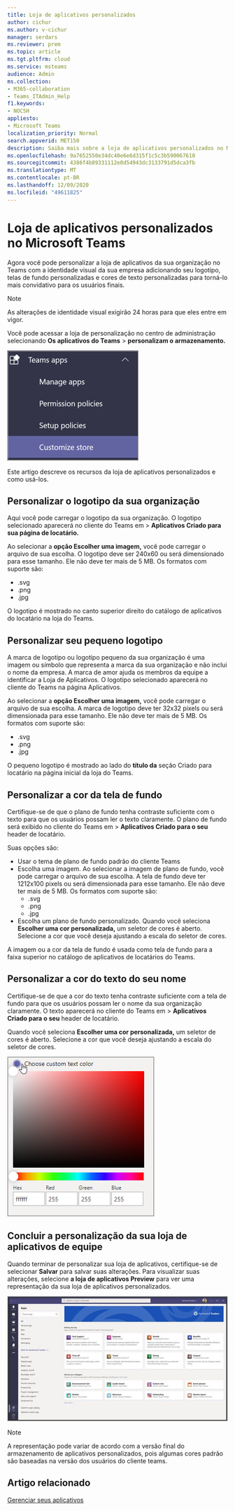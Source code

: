 ```yaml
---
title: Loja de aplicativos personalizados
author: cichur
ms.author: v-cichur
manager: serdars
ms.reviewer: prem
ms.topic: article
ms.tgt.pltfrm: cloud
ms.service: msteams
audience: Admin
ms.collection:
- M365-collaboration
- Teams_ITAdmin_Help
f1.keywords:
- NOCSH
appliesto:
- Microsoft Teams
localization_priority: Normal
search.appverid: MET150
description: Saiba mais sobre a loja de aplicativos personalizados no Microsoft Teams.
ms.openlocfilehash: 9a7652550e34dc40e6e6d315f1c5c3b590067610
ms.sourcegitcommit: 4386f4b89331112e0d54943dc3133791d5dca3fb
ms.translationtype: MT
ms.contentlocale: pt-BR
ms.lasthandoff: 12/09/2020
ms.locfileid: "49611825"
---
```

# <a name="custom-apps-store-in-microsoft-teams"></a>Loja de aplicativos personalizados no Microsoft Teams

Agora você pode personalizar a loja de aplicativos da sua organização no Teams com a identidade visual da sua empresa adicionando seu logotipo, telas de fundo personalizadas e cores de texto personalizadas para torná-lo mais convidativo para os usuários finais.

> [!Note]
> As alterações de identidade visual exigirão 24 horas para que eles entre em vigor.

Você pode acessar a loja de personalização no centro de administração selecionando **Os aplicativos do Teams**  >  **personalizam o armazenamento.**

  ![Painel de administração personalizar o recurso da loja realçada](media/customize-app-store.png)

Este artigo descreve os recursos da loja de aplicativos personalizados e como usá-los.

## <a name="customize-your-organization-logo"></a>Personalizar o logotipo da sua organização

<!-- Bookmark used by Context Sensitive Help (CSH). Do not delete. -->
<a name="orglogo"> </a>
<!-- Do not remove the bookmark link above. -->

Aqui você pode carregar o logotipo da sua organização. O logotipo selecionado aparecerá no cliente do Teams em  >  **Aplicativos Criado para sua página de locatário.**

Ao selecionar a **opção Escolher uma imagem,** você pode carregar o arquivo de sua escolha. O logotipo deve ser 240x60 ou será dimensionado para esse tamanho. Ele não deve ter mais de 5 MB. Os formatos com suporte são:

- .svg
- .png
- .jpg

O logotipo é mostrado no canto superior direito do catálogo de aplicativos do locatário na loja do Teams.

## <a name="customize-your-small-logo"></a>Personalizar seu pequeno logotipo

<!-- Bookmark used by Context Sensitive Help (CSH). Do not delete. -->
<a name="orglogomark"> </a>
<!-- Do not remove the bookmark link above. -->

A marca de logotipo ou logotipo pequeno da sua organização é uma imagem ou símbolo que representa a marca da sua organização e não inclui o nome da empresa. A marca de amor ajuda os membros da equipe a identificar a Loja de Aplicativos. O logotipo selecionado aparecerá no cliente do Teams na página Aplicativos.

Ao selecionar a **opção Escolher uma imagem,** você pode carregar o arquivo de sua escolha. A marca de logotipo deve ter 32x32 pixels ou será dimensionada para esse tamanho. Ele não deve ter mais de 5 MB. Os formatos com suporte são:

- .svg
- .png
- .jpg

O pequeno logotipo é mostrado ao lado do **título da** seção Criado para locatário na página inicial da loja do Teams.

## <a name="customize-the-background-color"></a>Personalizar a cor da tela de fundo

<!-- Bookmark used by Context Sensitive Help (CSH). Do not delete. -->
<a name="custombackground"> </a>
<!-- Do not remove the bookmark link above. -->

Certifique-se de que o plano de fundo tenha contraste suficiente com o texto para que os usuários possam ler o texto claramente. O plano de fundo será exibido no cliente do Teams em  >  **Aplicativos Criado para o seu** header de locatário.

Suas opções são:

- Usar o tema de plano de fundo padrão do cliente Teams
- Escolha uma imagem. Ao selecionar a imagem de plano de fundo, você pode carregar o arquivo de sua escolha. A tela de fundo deve ter 1212x100 pixels ou será dimensionada para esse tamanho. Ele não deve ter mais de 5 MB. Os formatos com suporte são:
  - .svg
  - .png
  - .jpg
- Escolha um plano de fundo personalizado. Quando você seleciona **Escolher uma cor personalizada,** um seletor de cores é aberto. Selecione a cor que você deseja ajustando a escala do seletor de cores.

A imagem ou a cor da tela de fundo é usada como tela de fundo para a faixa superior no catálogo de aplicativos de locatários do Teams.

## <a name="customize-the-text-color-of-your-name"></a>Personalizar a cor do texto do seu nome

<!-- Bookmark used by Context Sensitive Help (CSH). Do not delete. -->
<a name="textcolor"> </a>
<!-- Do not remove the bookmark link above. -->

Certifique-se de que a cor do texto tenha contraste suficiente com a tela de fundo para que os usuários possam ler o nome da sua organização claramente. O texto aparecerá no cliente do Teams em  >  **Aplicativos Criado para o seu** header de locatário.

Quando você seleciona **Escolher uma cor personalizada,** um seletor de cores é aberto. Selecione a cor que você deseja ajustando a escala do seletor de cores.

 ![Imagem de um selador de cores](media/choose-a-custom-color.png)

## <a name="complete-the-customization-of-your-team-apps-store"></a>Concluir a personalização da sua loja de aplicativos de equipe

Quando terminar de personalizar sua loja de aplicativos, certifique-se de selecionar **Salvar** para salvar suas alterações.
Para visualizar suas alterações, selecione **a loja de aplicativos Preview** para ver uma representação da sua loja de aplicativos personalizados.

 ![visualização da loja de aplicativos personalizados](media/app-store1.jpg)

> [!Note]
> A representação pode variar de acordo com a versão final do armazenamento de aplicativos personalizados, pois algumas cores padrão são baseadas na versão dos usuários do cliente teams.

## <a name="related-article"></a>Artigo relacionado

[Gerenciar seus aplicativos](manage-apps.md)
